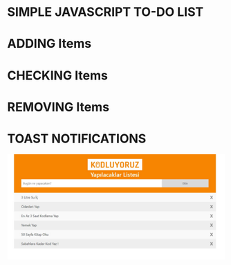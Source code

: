 # SIMPLE JAVASCRIPT TO-DO LIST
# ADDING Items
# CHECKING Items
# REMOVING Items
# TOAST NOTIFICATIONS
![Review](https://github.com/baranoden/JavaScript-Projects/blob/master/To-Do-List-JS/assets/screenshot.jpg)